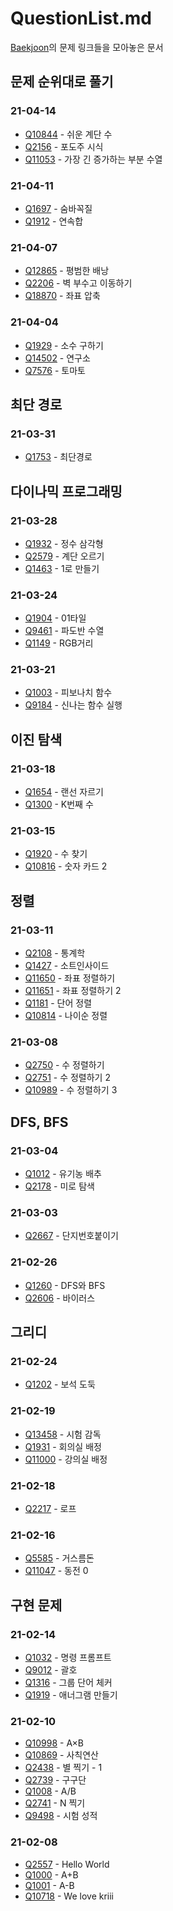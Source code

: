# QuestionList.md

[Baekjoon](https://www.acmicpc.net/)의 문제 링크들을 모아놓은 문서

## 문제 순위대로 풀기

### 21-04-14

* [Q10844](https://www.acmicpc.net/problem/10844) - 쉬운 계단 수
* [Q2156](https://www.acmicpc.net/problem/2156) - 포도주 시식
* [Q11053](https://www.acmicpc.net/problem/11053) - 가장 긴 증가하는 부분 수열

### 21-04-11

* [Q1697](https://www.acmicpc.net/problem/1697) - 숨바꼭질
* [Q1912](https://www.acmicpc.net/problem/1912) - 연속합

### 21-04-07

* [Q12865](https://www.acmicpc.net/problem/12865) - 평범한 배낭
* [Q2206](https://www.acmicpc.net/problem/2206) - 벽 부수고 이동하기
* [Q18870](https://www.acmicpc.net/problem/18870) - 좌표 압축

### 21-04-04

* [Q1929](https://www.acmicpc.net/problem/1929) - 소수 구하기
* [Q14502](https://www.acmicpc.net/problem/14502) - 연구소
* [Q7576](https://www.acmicpc.net/problem/7576) - 토마토

## 최단 경로

### 21-03-31

* [Q1753](https://www.acmicpc.net/problem/1753) - 최단경로

## 다이나믹 프로그래밍

### 21-03-28

* [Q1932](https://www.acmicpc.net/problem/1932) - 정수 삼각형
* [Q2579](https://www.acmicpc.net/problem/2579) - 계단 오르기
* [Q1463](https://www.acmicpc.net/problem/1463) - 1로 만들기

### 21-03-24

* [Q1904](https://www.acmicpc.net/problem/1904) - 01타일
* [Q9461](https://www.acmicpc.net/problem/9461) - 파도반 수열
* [Q1149](https://www.acmicpc.net/problem/1149) - RGB거리

### 21-03-21

* [Q1003](https://www.acmicpc.net/problem/1003) - 피보나치 함수
* [Q9184](https://www.acmicpc.net/problem/9184) - 신나는 함수 실행

## 이진 탐색

### 21-03-18

* [Q1654](https://www.acmicpc.net/problem/1654) - 랜선 자르기
* [Q1300](https://www.acmicpc.net/problem/1300) - K번째 수

### 21-03-15

* [Q1920](https://www.acmicpc.net/problem/1920) - 수 찾기
* [Q10816](https://www.acmicpc.net/problem/10816) - 숫자 카드 2

## 정렬

### 21-03-11

* [Q2108](https://www.acmicpc.net/problem/2108) - 통계학
* [Q1427](https://www.acmicpc.net/problem/1427) - 소트인사이드
* [Q11650](https://www.acmicpc.net/problem/11650) - 좌표 정렬하기
* [Q11651](https://www.acmicpc.net/problem/11651) - 좌표 정렬하기 2
* [Q1181](https://www.acmicpc.net/problem/1181) - 단어 정렬
* [Q10814](https://www.acmicpc.net/problem/10814) - 나이순 정렬

### 21-03-08

* [Q2750](https://www.acmicpc.net/problem/2750) - 수 정렬하기
* [Q2751](https://www.acmicpc.net/problem/2751) - 수 정렬하기 2
* [Q10989](https://www.acmicpc.net/problem/10989) - 수 정렬하기 3

## DFS, BFS

### 21-03-04

* [Q1012](https://www.acmicpc.net/problem/1012) - 유기농 배추
* [Q2178](https://www.acmicpc.net/problem/2178) - 미로 탐색

### 21-03-03

* [Q2667](https://www.acmicpc.net/problem/2667) - 단지번호붙이기

### 21-02-26

* [Q1260](https://www.acmicpc.net/problem/1260) - DFS와 BFS
* [Q2606](https://www.acmicpc.net/problem/2606) - 바이러스

## 그리디

### 21-02-24

* [Q1202](https://www.acmicpc.net/problem/1202) - 보석 도둑

### 21-02-19

* [Q13458](https://www.acmicpc.net/problem/13458) - 시험 감독
* [Q1931](https://www.acmicpc.net/problem/1931) - 회의실 배정
* [Q11000](https://www.acmicpc.net/problem/11000) - 강의실 배정

### 21-02-18

* [Q2217](https://www.acmicpc.net/problem/2217) - 로프

### 21-02-16

* [Q5585](https://www.acmicpc.net/problem/5585) - 거스름돈
* [Q11047](https://www.acmicpc.net/problem/11047) - 동전 0

## 구현 문제

### 21-02-14

* [Q1032](https://www.acmicpc.net/problem/1032) - 명령 프롬프트
* [Q9012](https://www.acmicpc.net/problem/9012) - 괄호
* [Q1316](https://www.acmicpc.net/problem/1316) - 그룹 단어 체커
* [Q1919](https://www.acmicpc.net/problem/1919) - 애너그램 만들기

### 21-02-10

* [Q10998](https://www.acmicpc.net/problem/10998) - A×B
* [Q10869](https://www.acmicpc.net/problem/10869) - 사칙연산
* [Q2438](https://www.acmicpc.net/problem/2438) - 별 찍기 - 1
* [Q2739](https://www.acmicpc.net/problem/2739) - 구구단
* [Q1008](https://www.acmicpc.net/problem/1008) - A/B
* [Q2741](https://www.acmicpc.net/problem/2741) - N 찍기
* [Q9498](https://www.acmicpc.net/problem/9498) - 시험 성적

### 21-02-08

* [Q2557](https://www.acmicpc.net/problem/2557) - Hello World
* [Q1000](https://www.acmicpc.net/problem/1000) - A+B
* [Q1001](https://www.acmicpc.net/problem/1001) - A-B
* [Q10718](https://www.acmicpc.net/problem/10718) - We love kriii
